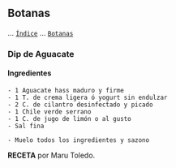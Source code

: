 ## Botanas

... [`Índice`](../../README.md)
... [`Botanas`](../botanas/index.md)

### Dip de Aguacate

#### Ingredientes

```
- 1 Aguacate hass maduro y firme
- 1 T. de crema ligera ó yogurt sin endulzar
- 2 C. de cilantro desinfectado y picado
- 1 Chile verde serrano
- 1 C. de jugo de limón o al gusto
- Sal fina

- Muelo todos los ingredientes y sazono
```

**RECETA** por Maru Toledo.

